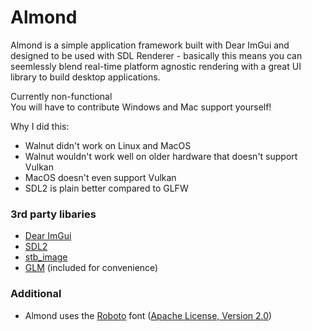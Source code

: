 # Almond

Almond is a simple application framework built with Dear ImGui and designed to be used with SDL Renderer - basically this means you can seemlessly blend real-time platform agnostic rendering with a great UI library to build desktop applications.

Currently non-functional  
You will have to contribute Windows and Mac support yourself!

Why I did this:  
- Walnut didn't work on Linux and MacOS  
- Walnut wouldn't work well on older hardware that doesn't support Vulkan  
- MacOS doesn't even support Vulkan  
- SDL2 is plain better compared to GLFW  

### 3rd party libaries
- [Dear ImGui](https://github.com/ocornut/imgui)
- [SDL2](https://github.com/libsdl-org/SDL)
- [stb_image](https://github.com/nothings/stb)
- [GLM](https://github.com/g-truc/glm) (included for convenience)

### Additional
- Almond uses the [Roboto](https://fonts.google.com/specimen/Roboto) font ([Apache License, Version 2.0](https://www.apache.org/licenses/LICENSE-2.0))
